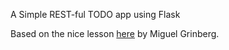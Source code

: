  A Simple REST-ful TODO app using Flask

 Based on the nice lesson [here](https://blog.miguelgrinberg.com/post/designing-a-restful-api-with-python-and-flask) by Miguel Grinberg.
